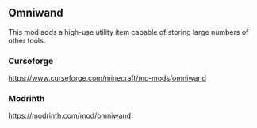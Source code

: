 ## Omniwand

This mod adds a high-use utility item capable of storing large numbers of other tools.

### Curseforge
https://www.curseforge.com/minecraft/mc-mods/omniwand

### Modrinth
https://modrinth.com/mod/omniwand
